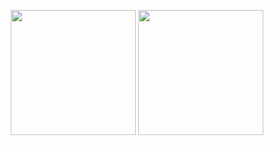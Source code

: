 <p align="center">
<img src="https://github-readme-stats.vercel.app/api?username=JingyuanZhou&count_private=true&show_icons=true&count_private=true&sanitize=true" height="200px" alt="" /> <img src="https://github-readme-stats.vercel.app/api/top-langs/?username=JingyuanZhou&hide=jupyter%20notebook&layout=donut&count_private=true" height="200px" alt="" />
</p>

